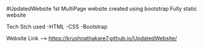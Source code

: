 #UpdatedWebsite
1st MultiPage website created using bootstrap 
Fully static website

Tech Stch used
-HTML
-CSS
-Bootstrap

Website Link --> https://krushnathakare7.github.io/UpdatedWebsite/
